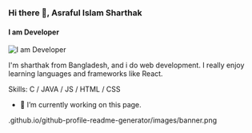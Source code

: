 ### Hi there 👋, Asraful Islam Sharthak
#### I am Developer
![I am Developer](https://arturssmirnovs.github.io/github-profile-readme-generator/images/banner.png)

I'm sharthak from Bangladesh, and i do web development. I really enjoy learning languages and frameworks like React.

Skills: C / JAVA / JS / HTML / CSS

- 🔭 I’m currently working on this page. 




.github.io/github-profile-readme-generator/images/banner.png
